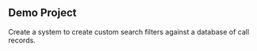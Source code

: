Demo Project
------------

Create a system to create custom search filters against a database of call records.
